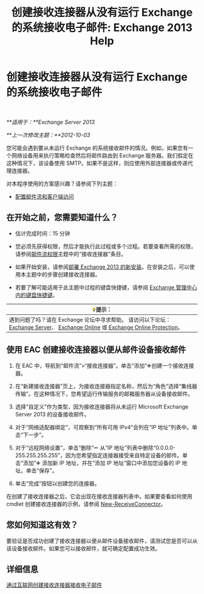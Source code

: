 ﻿---
title: '创建接收连接器从没有运行 Exchange 的系统接收电子邮件: Exchange 2013 Help'
TOCTitle: 创建接收连接器从没有运行 Exchange 的系统接收电子邮件
ms:assetid: 85f0864a-6502-49db-8804-16755a7292b4
ms:mtpsurl: https://technet.microsoft.com/zh-cn/library/JJ657467(v=EXCHG.150)
ms:contentKeyID: 50490967
ms.date: 01/11/2018
mtps_version: v=EXCHG.150
ms.translationtype: HT
---

# 创建接收连接器从没有运行 Exchange 的系统接收电子邮件

 

_**适用于：**Exchange Server 2013_

_**上一次修改主题：**2012-10-03_

您可能会遇到要从未运行 Exchange 的系统接收邮件的情况。例如，如果您有一个网络设备用来执行策略检查然后将邮件路由到 Exchange 服务器。我们假定在这种情况下，该设备使用 SMTP。如果不是这样，则应使用外部连接器或传递代理连接器。

对本程序使用的方案感兴趣？请参阅下列主题：

  - [配置邮件流和客户端访问](configure-mail-flow-and-client-access-exchange-2013-help.md)

## 在开始之前，您需要知道什么？

  - 估计完成时间：15 分钟

  - 您必须先获得权限，然后才能执行此过程或多个过程。若要查看所需的权限，请参阅[邮件流权限](mail-flow-permissions-exchange-2013-help.md)主题中的“接收连接器”条目。

  - 如果开始安装，请参阅[部署 Exchange 2013 的新安装](deploy-a-new-installation-of-exchange-2013-exchange-2013-help.md)。在安装之后，可以使用本主题中的步骤创建接收连接器。

  - 若要了解可能适用于此主题中过程的键盘快捷键，请参阅 [Exchange 管理中心内的键盘快捷键](keyboard-shortcuts-in-the-exchange-admin-center-exchange-online-protection-help.md)。

<table>
<thead>
<tr class="header">
<th><img src="images/Bb124558.tip(EXCHG.150).gif" title="提示" alt="提示" />提示：</th>
</tr>
</thead>
<tbody>
<tr class="odd">
<td>遇到问题了吗？请在 Exchange 论坛中寻求帮助。 请访问以下论坛：<a href="https://go.microsoft.com/fwlink/p/?linkid=60612">Exchange Server</a>、 <a href="https://go.microsoft.com/fwlink/p/?linkid=267542">Exchange Online</a> 或 <a href="https://go.microsoft.com/fwlink/p/?linkid=285351">Exchange Online Protection</a>。</td>
</tr>
</tbody>
</table>


## 使用 EAC 创建接收连接器以便从邮件设备接收邮件

1.  在 EAC 中，导航到“邮件流”\>“接收连接器”。单击“添加”![添加图标](images/JJ218640.c1e75329-d6d7-4073-a27d-498590bbb558(EXCHG.150).gif "添加图标")创建一个接收连接器。

2.  在“新建接收连接器”页上，为接收连接器指定名称，然后为“角色”选择“集线器传输”。在这种情况下，您希望运行传输服务的邮箱服务器从设备接收邮件。

3.  选择“自定义”作为类型，因为接收连接器将从未运行 Microsoft Exchange Server 2013 的设备接收邮件。

4.  对于“网络适配器绑定”，可观察到“所有可用 IPv4”会列在“IP 地址”列表中。单击“下一步”。

5.  对于“远程网络设置”，单击“删除”![删除图标](images/JJ657492.479b6ced-8d64-4277-a725-f17fea202b28(EXCHG.150).gif "删除图标") 从“IP 地址”列表中删除“0.0.0.0-255.255.255.255”，因为您希望指定连接器接受来自特定设备的邮件。单击“添加”![添加图标](images/JJ218640.c1e75329-d6d7-4073-a27d-498590bbb558(EXCHG.150).gif "添加图标") 添加新 IP 地址，并在“添加 IP 地址”窗口中添加您设备的 IP 地址。单击“保存”。

6.  单击“完成”按钮以创建您的连接器。

在创建了接收连接器之后，它会出现在接收连接器列表中。如果要查看如何使用 cmdlet 创建接收连接器的示例，请参阅 [New-ReceiveConnector](https://technet.microsoft.com/zh-cn/library/bb125139\(v=exchg.150\))。

## 您如何知道这有效？

要验证是否成功创建了接收连接器以便从邮件设备接收邮件，请测试您是否可以从该设备接收邮件。如果您可以接收邮件，就可确定配置成功生效。

## 详细信息

[通过互联网创建接收连接器接收电子邮件](create-a-receive-connector-to-receive-email-from-the-internet-exchange-2013-help.md)

